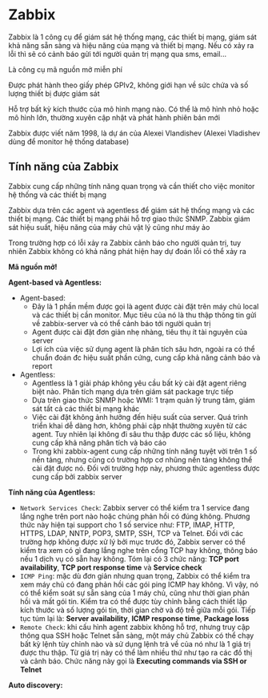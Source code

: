 # Zabbix

Zabbix là 1 công cụ để giám sát hệ thống mạng, các thiết bị mạng, giám sát khả năng sẵn sàng và hiệu năng của mạng và thiết bị mạng. Nếu có xảy ra lỗi thì sẽ có cảnh báo gửi tới người quản trị mạng qua sms, email...

Là công cụ mã nguồn mở miễn phí

Được phát hành theo giấy phép GPIv2, không giới hạn về sức chứa và số lượng thiết bị được giám sát

Hỗ trợ bất kỳ kích thước của mô hình mạng nào. Có thể là mô hình nhỏ hoặc mô hình lớn, thường xuyên cập nhật và phát hành phiên bản mới

Zabbix được viết năm 1998, là dự án của Alexei Vlandishev (Alexei Vladishev dùng để monitor hệ thống database)

## Tính năng của Zabbix

Zabbix cung cấp những tính năng quan trọng và cần thiết cho việc monitor hệ thống và các thiết bị mạng

Zabbix dựa trên các agent và agentless để giám sát hệ thống mạng và các thiết bị mạng. Các thiết bị mạng phải hỗ trợ giao thức SNMP. Zabbix giám sát hiệu suất, hiệu năng của máy chủ vật lý cũng như máy ảo

Trong trường hợp có lỗi xảy ra Zabbix cảnh báo cho người quản trị, tuy nhiên Zabbix không có khả năng phát hiện hay dự đoán lỗi có thể xảy ra

**Mã nguồn mở!**

**Agent-based và Agentless:**
- Agent-based:
    - Đây là 1 phần mềm được gọi là agent được cài đặt trên máy chủ local và các thiết bị cần monitor. Mục tiêu của nó là thu thập thông tin gửi về zabbix-server và có thể cảnh báo tới người quản trị
    - Agent được cài đặt đơn giản nhẹ nhàng, tiêu thụ ít tài nguyên của server
    - Lợi ích của việc sử dụng agent là phân tích sâu hơn, ngoài ra có thể chuẩn đoán đc hiệu suất phần cứng, cung cấp khả năng cảnh báo và report
- Agentless:
    - Agentless là 1 giải pháp không yêu cầu bất kỳ cài đặt agent riêng biệt nào. Phân tích mạng dựa trên giám sát package trực tiếp
    - Dựa trên giao thức SNMP hoặc WMI: 1 trạm quản lý trung tâm, giám sát tất cả các thiết bị mạng khác
    - Việc cài đặt không ảnh hưởng đến hiệu suất của server. Quá trình triển khai dễ dàng hơn, không phải cập nhật thường xuyên từ các agent. Tuy nhiên lại không đi sâu thu thập được các số liệu, không cung cấp khả năng phân tích và báo cáo
    - Trong khi zabbix-agent cung cấp những tính năng tuyệt vời trên 1 số nền tảng, nhưng cũng có trường hợp cơ nhũng nền tảng không thể cài đặt được nó. Đối với trường hợp này, phương thức agentless được cung cấp bởi zabbix server

**Tính năng của Agentless:**
- ```Network Services Check```: Zabbix server có thể kiểm tra 1 service đang lắng nghe trên port nào hoặc chúng phản hồi có đúng không. Phương thức này hiện tại support cho 1 số service như: FTP, IMAP, HTTP, HTTPS, LDAP, NNTP, POP3, SMTP, SSH, TCP và Telnet. Đối với các trường hợp không được xử lý bởi mục trước đó, Zabbix server có thể kiểm tra xem có gì đang lắng nghe trên cổng TCP hay không, thông báo nếu 1 dịch vụ có sẵn hay không. Tóm lại có 3 chức năng: **TCP port availability**, **TCP port response time** và **Service check**
- ```ICMP Ping```: mặc dù đơn giản nhưng quan trọng, Zabbix có thể kiểm tra xem máy chủ có đang phản hồi các gói ping ICMP hay không. Vì vậy, nó có thể kiểm soát sự sẵn sàng của 1 máy chủ, cũng như thời gian phản hồi và mất gói tin. Kiểm tra có thể được tùy chỉnh bằng cách thiết lập kích thước và số lượng gói tin, thời gian chờ và độ trễ giữa mỗi gói. Tiếp tục túm lại là: **Server availability**, **ICMP response time**, **Package loss**
- ```Remote Check```: khi cấu hình agent zabbix không hỗ trợ, nhưng truy cập thông qua SSH hoặc Telnet sẵn sàng, một máy chủ Zabbix có thể chạy bất kỳ lệnh tùy chỉnh nào và sử dụng lệnh trả về của nó như là 1 giá trị được thu thập. Từ giá trị này có thể làm nhiều thứ như tạo ra các đồ thị và cảnh báo. Chức năng này gọi là **Executing commands via SSH or Telnet**

**Auto discovery:**


